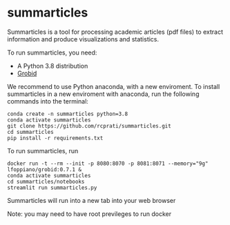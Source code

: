 # summarticles

Summarticles is a tool for processing academic articles (pdf files) to extract information and produce visualizations and statistics. 

To run summarticles, you need:

- A Python 3.8 distribution
- [Grobid](https://grobid.readthedocs.io/en/latest/)

We recommend to use Python anaconda, with a new enviroment. To install summarticles in a new enviroment with anaconda, run the following commands into the terminal:

```
conda create -n summarticles python=3.8
conda activate summarticles
git clone https://github.com/rcprati/summarticles.git
cd summarticles
pip install -r requirements.txt 
```

To run summarticles, run 

```
docker run -t --rm --init -p 8080:8070 -p 8081:8071 --memory="9g" lfoppiano/grobid:0.7.1 &
conda activate summarticles
cd summarticles/notebooks
streamlit run summarticles.py
```

Summarticles will run into a new tab into your web browser

Note: you may need to have root previleges to run docker
